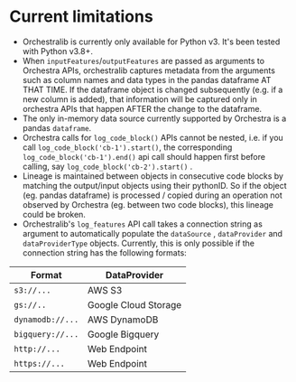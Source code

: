 # Current limitations

* Orchestralib is currently only available for Python v3. It's been tested with Python v3.8+.
* When `inputFeatures`/`outputFeatures` are passed as arguments to Orchestra APIs, orchestralib captures metadata from the arguments such as column names and data types in the pandas dataframe AT THAT TIME. If the dataframe object is changed subsequently (e.g. if a new column is added), that information will be captured only in orchestra APIs that happen AFTER the change to the dataframe.
* The only in-memory data source currently supported by Orchestra is a pandas `dataframe`.&#x20;
* Orchestra calls for `log_code_block()` APIs cannot be nested, i.e. if you call `log_code_block('cb-1').start()`, the corresponding `log_code_block('cb-1').end()` api call should happen first before calling, say `log_code_block('cb-2').start()` .
* Lineage is maintained between objects in consecutive code blocks by matching the output/input objects using their pythonID. So if the object (eg. pandas dataframe) is processed / copied during an operation not observed by Orchestra (eg. between two code blocks), this lineage could be broken.
* Orchestralib's `log_features` API call takes a connection string as argument to automatically populate the `dataSource` , `dataProvider` and `dataProviderType` objects. Currently, this is only possible if the connection string has the following formats:

| Format           | DataProvider         |
| ---------------- | -------------------- |
| `s3://...`       | AWS S3               |
| `gs://..`        | Google Cloud Storage |
| `dynamodb://...` | AWS DynamoDB         |
| `bigquery://...` | Google Bigquery      |
| `http://...`     | Web Endpoint         |
| `https://...`    | Web Endpoint         |


